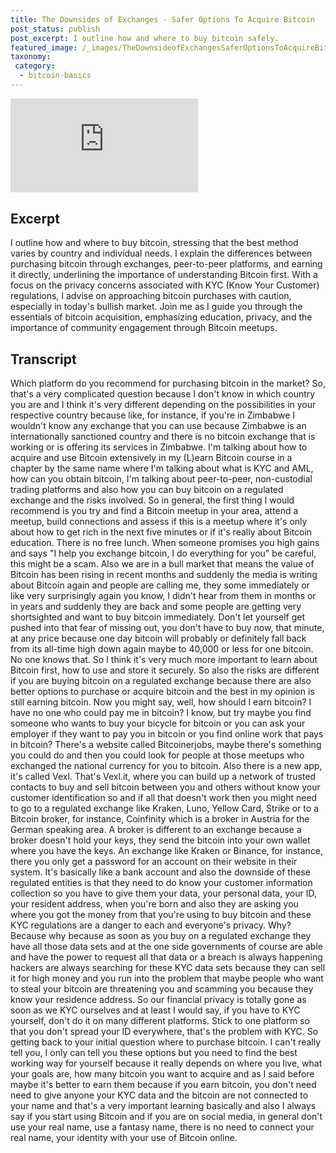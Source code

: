 ```yaml
---
title: The Downsides of Exchanges - Safer Options To Acquire Bitcoin
post_status: publish
post_excerpt: I outline how and where to buy bitcoin safely.
featured_image: /_images/TheDownsideofExchangesSaferOptionsToAcquireBitcoin.jpg
taxonomy:
 category:
  - bitcoin-basics
---
```


<iframe src="https://player.vimeo.com/video/1021221729?badge=0&amp;autopause=0&amp;player_id=0&amp;app_id=58479" frameborder="0" allow="autoplay; fullscreen; picture-in-picture; clipboard-write; encrypted-media"  title="The Downsides of Exchanges: Safer Options To Acquire Bitcoin"></iframe>

<div style="margin-bottom:30px;"></div>

## Excerpt

I outline how and where to buy bitcoin, stressing that the best method varies by country and individual needs. I explain the differences between purchasing bitcoin through exchanges, peer-to-peer platforms, and earning it directly, underlining the importance of understanding Bitcoin first. With a focus on the privacy concerns associated with KYC (Know Your Customer) regulations, I advise on approaching bitcoin purchases with caution, especially in today's bullish market. Join me as I guide you through the essentials of bitcoin acquisition, emphasizing education, privacy, and the importance of community engagement through Bitcoin meetups.

## Transcript

Which platform do you recommend for purchasing bitcoin in the market? So, that's a very complicated question because I don't know in which country you are and I think it's very different depending on the possibilities in your respective country because like, for instance, if you're in Zimbabwe I wouldn't know any exchange that you can use because Zimbabwe is an internationally sanctioned country and there is no bitcoin exchange that is working or is offering its services in Zimbabwe. I'm talking about how to acquire and use Bitcoin extensively in my (L)earn Bitcoin course in a chapter by the same name where I'm talking about what is KYC and AML, how can you obtain bitcoin, I'm talking about peer-to-peer, non-custodial trading platforms and also how you can buy bitcoin on a regulated exchange and the risks involved. So in general, the first thing I would recommend is you try and find a Bitcoin meetup in your area, attend a meetup, build connections and assess if this is a meetup where it's only about how to get rich in the next five minutes or if it's really about Bitcoin education. There is no free lunch. When someone promises you high gains and says "I help you exchange bitcoin, I do everything for you" be careful, this might be a scam. Also we are in a bull market that means the value of Bitcoin has been rising in recent months and suddenly the media is writing about Bitcoin again and people are calling me, they some immediately or like very surprisingly again you know, I didn't hear from them in months or in years and suddenly they are back and some people are getting very shortsighted and want to buy bitcoin immediately. Don't let yourself get pushed into that fear of missing out, you don't have to buy now, that minute, at any price because one day bitcoin will probably or definitely fall back from its all-time high down again maybe to 40,000 or less for one bitcoin. No one knows that. So I think it's very much more important to learn about Bitcoin first, how to use and store it securely. So also the risks are different if you are buying bitcoin on a regulated exchange because there are also better options to purchase or acquire bitcoin and the best in my opinion is still earning bitcoin. Now you might say, well, how should I earn bitcoin? I have no one who could pay me in bitcoin? I know, but try maybe you find someone who wants to buy your bicycle for bitcoin or you can ask your employer if they want to pay you in bitcoin or you find online work that pays in bitcoin? There's a website called Bitcoinerjobs, maybe there's something you could do and then you could look for people at those meetups who exchanged the national currency for you to bitcoin. Also there is a new app, it's called Vexl. That's Vexl.it, where you can build up a network of trusted contacts to buy and sell bitcoin between you and others without know your customer identification so and if all that doesn't work then you might need to go to a regulated exchange like Kraken, Luno, Yellow Card, Strike or to a Bitcoin broker, for instance, Coinfinity which is a broker in Austria for the German speaking area. A broker is different to an exchange because a broker doesn't hold your keys, they send the bitcoin into your own wallet where you have the keys. An exchange like Kraken or Binance, for instance, there you only get a password for an account on their website in their system. It's basically like a bank account and also the downside of these regulated entities is that they need to do know your customer information collection so you have to give them your data, your personal data, your ID, your resident address, when you're born and also they are asking you where you got the money from that you're using to buy bitcoin and these KYC regulations are a danger to each and everyone's privacy. Why? Because why because as soon as you buy on a regulated exchange they have all those data sets and at the one side governments of course are able and have the power to request all that data or a breach is always happening hackers are always searching for these KYC data sets because they can sell it for high money and you run into the problem that maybe people who want to steal your bitcoin are threatening you and scamming you because they know your residence address. So our financial privacy is totally gone as soon as we KYC ourselves and at least I would say, if you have to KYC yourself, don't do it on many different platforms. Stick to one platform so that you don't spread your ID everywhere, that's the problem with KYC. So getting back to your initial question where to purchase bitcoin. I can't really tell you, I only can tell you these options but you need to find the best working way for yourself because it really depends on where you live, what your goals are, how many bitcoin you want to acquire and as I said before maybe it's better to earn them because if you earn bitcoin, you don't need need to give anyone your KYC data and the bitcoin are not connected to your name and that's a very important learning basically and also I always say if you start using Bitcoin and if you are on social media, in general don't use your real name, use a fantasy name, there is no need to connect your real name, your identity with your use of Bitcoin online. 